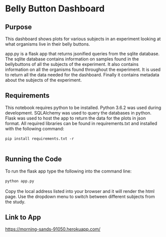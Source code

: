 # Belly Button Dashboard

## Purpose
This dashboard shows plots for various subjects in an experiment looking at what organisms live in their belly buttons.

app.py is a flask app that returns jsonified queries from the sqlite database. The sqlite database contains information on samples found in the bellybuttons of all the subjects of the experiment. It also contains information on all the organisms found throughout the experiment. It is used to return all the data needed for the dashboard. Finally it contains metadata about the subjects of the experiment.

## Requirements
This notebook requires python to be installed. Python 3.6.2 was used during development. SQLAlchemy was used to query the databases in python. Flask was used to host the app to return the data for the plots in json format. All required libraries can be found in requirements.txt and installed with the following command: <br/>
<br/>
`pip install requirements.txt -r` <br/>
<br/>

## Running the Code
To run the flask app type the following into the command line: <br/>
<br/>
`python app.py` <br/>
<br/>
Copy the local address listed into your browser and it will render the html page. Use the dropdown menu to switch between different subjects from the study.

## Link to App
https://morning-sands-91050.herokuapp.com/
